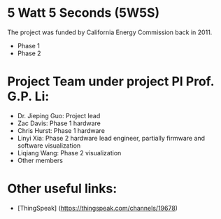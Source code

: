 # 5 Watt 5 Seconds (5W5S)
The project was funded by California Energy Commission back in 2011. 
- Phase 1
- Phase 2

# Project Team under project PI Prof. G.P. Li:
- Dr. Jieping Guo: Project lead
- Zac Davis: Phase 1 hardware
- Chris Hurst: Phase 1 hardware
- Linyi Xia: Phase 2 hardware lead engineer, partially firmware and software visualization 
- Liqiang Wang: Phase 2 visualization
- Other members

# Other useful links:
- [ThingSpeak] (https://thingspeak.com/channels/19678)